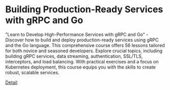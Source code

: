 # Building Production-Ready Services with gRPC and Go

"Learn to Develop High-Performance Services with gRPC and Go" - Discover how to build and deploy production-ready services using gRPC and the Go language. This comprehensive course offers 56 lessons tailored for both novice and seasoned developers. Explore crucial topics, including building gRPC services, data streaming, authentication, SSL/TLS, interceptors, and load balancing. With practical exercises and a focus on Kubernetes deployment, this course equips you with the skills to create robust, scalable services. 

[Detail](https://eduitfree.com/sdcA)